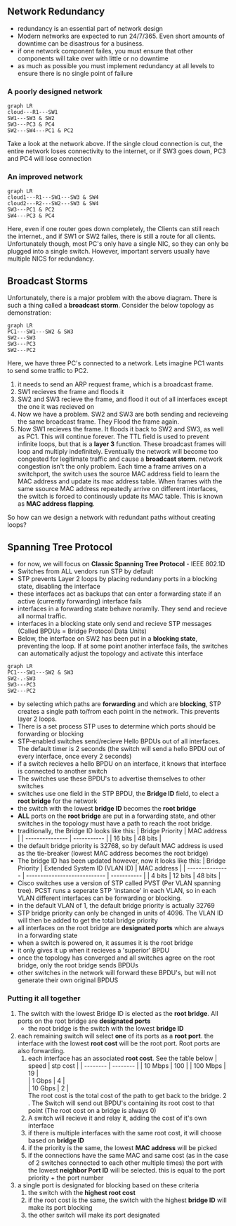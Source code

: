 ## Network Redundancy
- redundancy is an essential part of network design
- Modern networks are expected to run 24/7/365. Even short amounts of downtime can be disastrous for a business. 
- if one network component failes, you must ensure that other components will take over with little or no downtime
- as much as possible you must implement redundancy at all levels to ensure there is no single point of failure
### A poorly designed network
```mermaid
graph LR
cloud---R1---SW1
SW1---SW3 & SW2
SW3---PC3 & PC4
SW2---SW4---PC1 & PC2
```
Take a look at the network above. If the single cloud connection is cut, the entire network loses connectivity to the internet, or if SW3 goes down, PC3 and PC4 will lose connection
### An improved network
```mermaid
graph LR
cloud1---R1---SW1---SW3 & SW4
cloud2---R2---SW2---SW3 & SW4
SW3---PC1 & PC2
SW4---PC3 & PC4
```
Here, even if one router goes down completely, the Clients can still reach the internet., and if SW1 or SW2 failes, there is still a route for all clients.
Unfortunately though, most PC's only have a single NIC, so they can only be plugged into a single switch. However, important servers usually have multiple NICS for redundancy.

## Broadcast Storms
Unfortunately, there is a major problem with the above diagram. There is such a thing called a **broadcast storm**. Consider the below topology as demonstration:
```mermaid
graph LR
PC1---SW1---SW2 & SW3
SW2---SW3
SW3---PC3
SW2---PC2
```

Here, we have three PC's connected to a network. Lets imagine PC1 wants to send some traffic to PC2. 
1. it needs to send an ARP request frame, which is a broadcast frame.
2. SW1 recieves the frame and floods it
3. SW2 and SW3 recieve the frame, and flood it out of all interfaces except the one it was recieved on
4. Now we have a problem. SW2 and SW3 are both sending and recieveing the same broadcast frame. They Flood the frame again.
5. Now SW1 recieves the frame. It floods it back to SW2 and SW3, as well as PC1. 
This will continue forever. The TTL field is used to prevent infinite loops, but that is a **layer 3** function. These broadcast frames will loop and multiply indefinitely. Eventually the network will become too congested for legitimate traffic and cause a **broadcast storm**.
network congestion isn't the only problem. Each time a frame arrives on a switchport, the switch uses the source MAC address field to learn the MAC address and update its mac address table. When frames with the same ssource MAC address repeatedly arrive on different interfaces, the switch is forced to continously update its MAC table. This is known as **MAC address flapping**.

So how can we design a network with redundant paths without creating loops?
## Spanning Tree Protocol
- for now, we will focus on **Classic Spanning Tree Protocol** - IEEE 802.1D
- Switches from ALL vendors run STP by default
- STP prevents Layer 2 loops by placing redundany ports in a blocking state, disabling the interface
- these interfaces act as backups that can enter a forwarding state if an active (currently forwarding) interface fails
- interfaces in a forwarding state behave noramlly. They send and recieve all normal traffic.
- interfaces in a blocking state only send and recieve STP messages (Called BPDUs = Bridge Protocol Data Units)
- Below, the interface on SW2 has been put in a **blocking state**, preventing the loop. If at some point another interface fails, the switches can automatically adjust the topology and activate this interface
```mermaid
graph LR
PC1---SW1---SW2 & SW3
SW2-.-SW3
SW3---PC3
SW2---PC2
```
- by selecting which paths are **forwarding** and which are **blocking**, STP creates a single path to/from each point in the network. This prevents layer 2 loops.
- There is a set process STP uses to determine which ports should be forwarding or blocking
- STP-enabled switches send/recieve Hello BPDUs out of all interfaces. The default timer is 2 seconds (the switch will send a hello BPDU out of every interface, once every 2 seconds)
- if a switch recieves a hello BPDU on an interface, it knows that interface is connected to another switch
- The switches use these BPDU's to advertise themselves to other switches
- switches use one field in the STP BPDU, the **Bridge ID** field, to elect a **root bridge** for the network
- the switch with the lowest **bridge ID** becomes the **root bridge**
- **ALL** ports on the **root bridge** are put in a forwarding state, and other switches in the topology must have a path to reach the root bridge.
- traditionally, the Bridge ID looks like this:
| Bridge Priority | MAC address |
| --------------- | ----------- |
| 16 bits         | 48 bits            |
- the default bridge priority is 32768, so by default MAC address is used as the tie-breaker (lowest MAC address becomes the root bridge)
- The bridge ID has been updated however, now it looks like this:
| Bridge Priority | Extended System ID (VLAN ID) | MAC address |
| --------------- | ---------------------------- | ----------- |
| 4 bits          | 12 bits                      | 48 bits            |
- Cisco switches use a version of STP called PVST (Per VLAN spanning tree). PCST runs a seperate STP 'instance' in each VLAN, so in each VLAN different interfaces can be forwarding or blocking.
- in the default VLAN of 1, the default bridge priority is actually 32769
- STP bridge priority can only be changed in units of 4096. The VLAN ID will then be added to get the total bridge priority
- all interfaces on the root bridge are **designated ports** which are always in a forwarding state
- when a switch is powered on, it assumes it is the root bridge
- it only gives it up when it recieves a 'superior' BPDU
- once the topology has converged and all switches agree on the root bridge, only the root bridge sends BPDUs
- other switches in the network will forward these BPDU's, but will not generate their own original BPDUS
### Putting it all together
1. The switch with the lowest Bridge ID is elected as the **root bridge**. All ports on the root bridge are **designated ports**
	- the root bridge is the switch with the lowest **bridge ID**
2. each remaining switch will select **one** of its ports as a **root port**. the interface with the lowest **root cost** will be the root port. Root ports are also forwarding.
	1. each interface has an associated **root cost**. See the table below
| speed    | stp cost | 
| -------- | -------- | 
| 10 Mbps  | 100      | 
| 100 Mbps | 19       |     
| 1 Gbps   | 4        |     
| 10 Gbps  | 2        |     
	The root cost is the total cost of the path to get back to the bridge.
	2 . The Switch will send out BPDU's containing its root cost to that point (The root cost on a bridge is always 0)
	3. A switch will recieve it and relay it, adding the cost of it's own interface
	4. if there is multiple interfaces with the same root cost, it will choose based on **bridge ID**
	5. if the priority is the same, the lowest **MAC address** will be picked
	6. if the connections have the same MAC and same cost (as in the case of 2 switches connected to each other multiple times) the port with the lowest **neighbor Port ID** will be selected. this is equal to the port priority + the port number
3. a single port is designated for blocking based on these criteria
	1. the switch with the **highest root cost**
	2. if the root cost is the same, the switch with the highest **bridge ID** will make its port blocking
	3. the other switch will make its port designated